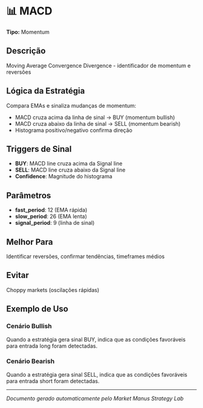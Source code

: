 # 📊 MACD

**Tipo:** Momentum

## Descrição
Moving Average Convergence Divergence - identificador de momentum e reversões

## Lógica da Estratégia

Compara EMAs e sinaliza mudanças de momentum:
- MACD cruza acima da linha de sinal → BUY (momentum bullish)
- MACD cruza abaixo da linha de sinal → SELL (momentum bearish)
- Histograma positivo/negativo confirma direção
                

## Triggers de Sinal

- **BUY**: MACD line cruza acima da Signal line
- **SELL**: MACD line cruza abaixo da Signal line
- **Confidence**: Magnitude do histograma

## Parâmetros

- **fast_period**: 12 (EMA rápida)
- **slow_period**: 26 (EMA lenta)
- **signal_period**: 9 (linha de sinal)

## Melhor Para
Identificar reversões, confirmar tendências, timeframes médios

## Evitar
Choppy markets (oscilações rápidas)

## Exemplo de Uso

### Cenário Bullish
Quando a estratégia gera sinal BUY, indica que as condições favoráveis para entrada long foram detectadas.

### Cenário Bearish
Quando a estratégia gera sinal SELL, indica que as condições favoráveis para entrada short foram detectadas.

---
*Documento gerado automaticamente pelo Market Manus Strategy Lab*
